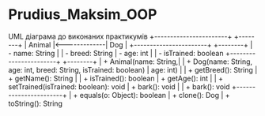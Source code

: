 # Prudius_Maksim_OOP

UML діаграма до виконаних практикумів
+-----------------------+              +--------+
|         Animal        |<-------------|   Dog  |
+-----------------------+              +--------+
|   - name: String      |              | - breed: String
|   - age: int          |              | - isTrained: boolean
+-----------------------+              +--------+
| + Animal(name: String,|              | + Dog(name: String, age: int, breed: String, isTrained: boolean)
|          age: int)    |              | + getBreed(): String
| + getName(): String   |              | + isTrained(): boolean
| + getAge(): int       |              | + setTrained(isTrained: boolean): void
| + bark(): void        |              | + bark(): void
+-----------------------+              | + equals(o: Object): boolean
                                        | + clone(): Dog
                                        | + toString(): String
